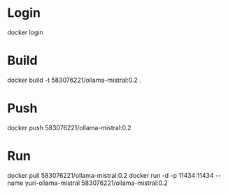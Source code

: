 # Login
docker login

# Build
docker build -t 583076221/ollama-mistral:0.2 .

# Push
docker push 583076221/ollama-mistral:0.2

# Run
docker pull 583076221/ollama-mistral:0.2
docker run -d -p 11434:11434 --name yuri-ollama-mistral 583076221/ollama-mistral:0.2
